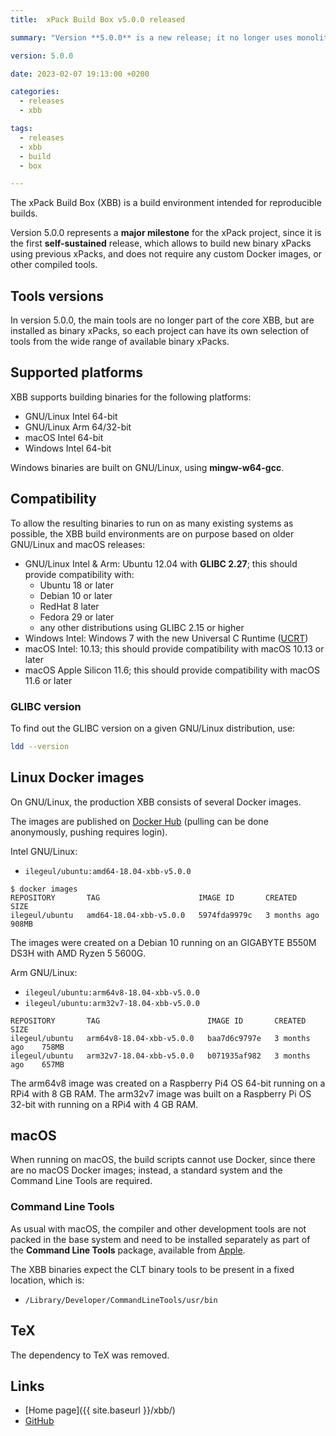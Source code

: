 ```yaml
---
title:  xPack Build Box v5.0.0 released

summary: "Version **5.0.0** is a new release; it no longer uses monolithic Docker images, but splits the dependencies amongst multiple binary xPacks."

version: 5.0.0

date: 2023-02-07 19:13:00 +0200

categories:
  - releases
  - xbb

tags:
  - releases
  - xbb
  - build
  - box

---
```


The xPack Build Box (XBB) is a build environment intended for reproducible builds.

Version 5.0.0 represents a **major milestone**
for the xPack project, since it is the first **self-sustained** release,
which allows to build new binary xPacks using previous xPacks,
and does not require any custom Docker images, or other compiled tools.

## Tools versions

In version 5.0.0, the main tools are no longer part of the core XBB,
but are installed as binary xPacks, so
each project can have its own selection of tools from the
wide range of available binary xPacks.

## Supported platforms

XBB supports building binaries for the following platforms:

- GNU/Linux Intel 64-bit
- GNU/Linux Arm 64/32-bit
- macOS Intel 64-bit
- Windows Intel 64-bit

Windows binaries are built on GNU/Linux, using **mingw-w64-gcc**.

## Compatibility

To allow the resulting binaries to run on as many existing systems
as possible, the XBB build environments are on purpose based on older
GNU/Linux and macOS releases:

- GNU/Linux Intel & Arm: Ubuntu 12.04 with **GLIBC 2.27**; this
should provide compatibility with:
  - Ubuntu 18 or later
  - Debian 10 or later
  - RedHat 8 later
  - Fedora 29 or later
  - any other distributions using GLIBC 2.15 or higher
- Windows Intel: Windows 7 with the new Universal C Runtime
  ([UCRT](https://support.microsoft.com/en-us/topic/update-for-universal-c-runtime-in-windows-c0514201-7fe6-95a3-b0a5-287930f3560c))
- macOS Intel: 10.13; this should provide compatibility with macOS 10.13 or later
- macOS Apple Silicon 11.6; this should provide compatibility with macOS 11.6 or later

### GLIBC version

To find out the GLIBC version on a given GNU/Linux distribution, use:

```sh
ldd --version
```

## Linux Docker images

On GNU/Linux, the production XBB consists of several Docker images.

The images are published on
[Docker Hub](https://hub.docker.com/repository/docker/ilegeul/ubuntu)
(pulling can be done anonymously, pushing requires login).

Intel GNU/Linux:

- `ilegeul/ubuntu:amd64-18.04-xbb-v5.0.0`

```console
$ docker images
REPOSITORY       TAG                      IMAGE ID       CREATED         SIZE
ilegeul/ubuntu   amd64-18.04-xbb-v5.0.0   5974fda9979c   3 months ago    908MB
```

The images were created on a Debian 10
running on an GIGABYTE B550M DS3H with AMD Ryzen 5 5600G.

Arm GNU/Linux:

- `ilegeul/ubuntu:arm64v8-18.04-xbb-v5.0.0`
- `ilegeul/ubuntu:arm32v7-18.04-xbb-v5.0.0`

```console
REPOSITORY       TAG                        IMAGE ID       CREATED         SIZE
ilegeul/ubuntu   arm64v8-18.04-xbb-v5.0.0   baa7d6c9797e   3 months ago    758MB
ilegeul/ubuntu   arm32v7-18.04-xbb-v5.0.0   b071935af982   3 months ago    657MB
```

The arm64v8 image was created on a Raspberry Pi4 OS 64-bit running on a RPi4
with 8 GB RAM. The arm32v7 image was built on a Raspberry Pi OS 32-bit with
running on a RPi4 with 4 GB RAM.

## macOS

When running on macOS, the build scripts cannot use Docker, since there
are no macOS Docker images; instead,
a standard system and the Command Line Tools are required.

### Command Line Tools

As usual with macOS, the compiler and other development tools are not
packed in the base system and need to be installed separately as part of the
**Command Line Tools** package, available from
[Apple](https://developer.apple.com).

The XBB binaries expect the CLT binary tools to be present in a
fixed location, which is:

- `/Library/Developer/CommandLineTools/usr/bin`

## TeX

The dependency to TeX was removed.

## Links

- [Home page]({{ site.baseurl }}/xbb/)
- [GitHub](https://github.com/xpack/xpack-build-box/)
